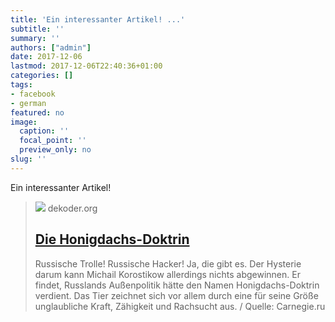 ```yaml
---
title: 'Ein interessanter Artikel! ...'
subtitle: ''
summary: ''
authors: ["admin"]
date: 2017-12-06
lastmod: 2017-12-06T22:40:36+01:00
categories: []
tags:
- facebook
- german
featured: no
image:
  caption: ''
  focal_point: ''
  preview_only: no
slug: ''
---
```

Ein interessanter Artikel!
> [![](http://www.dekoder.org/sites/default/files/honigdachs.png)](http://www.dekoder.org/de/article/aussenpolitik-honigdachs-beziehung-westen-eu)
> dekoder.org
> ## [Die Honigdachs-Doktrin](http://www.dekoder.org/de/article/aussenpolitik-honigdachs-beziehung-westen-eu)
>
>Russische Trolle! Russische Hacker! Ja, die gibt es. Der Hysterie darum kann Michail Korostikow allerdings nichts abgewinnen. Er findet, Russlands Außenpolitik hätte den Namen Honigdachs-Doktrin verdient. Das Tier zeichnet sich vor allem durch eine für seine Größe unglaubliche Kraft, Zähigkeit und Rachsucht aus. / Quelle: Carnegie.ru


